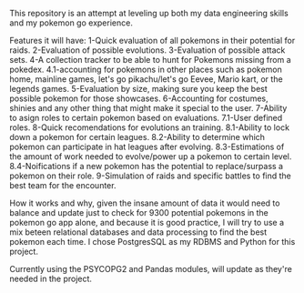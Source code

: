 This repository is an attempt at leveling up both my data engineering skills and my pokemon go experience.

Features it will have:
  1-Quick evaluation of all pokemons in their potential for raids.
  2-Evaluation of possible evolutions.
  3-Evaluation of possible attack sets.
  4-A collection tracker to be able to hunt for Pokemons missing from a pokedex.
    4.1-accounting for pokemons in other places such as pokemon home, mainline games, let's go pikachu/let's go Eevee, Mario kart, or the legends games.
  5-Evaluation by size, making sure you keep the best possible pokemon for those showcases.
  6-Accounting for costumes, shinies and any other thing that might make it special to the user.
  7-Ability to asign roles to certain pokemon based on evaluations.
    7.1-User defined roles.
  8-Quick recomendations for evolutions an training.
    8.1-Ability to lock down a pokemon for certain leagues.
    8.2-Ability to determine which pokemon can participate in hat leagues after evolving.
    8.3-Estimations of the amount of work needed to evolve/power up a pokemon to certain level.
    8.4-Noifications if a new pokemon has the potential to replace/surpass a pokemon on their role.
  9-Simulation of raids and specific battles to find the best team for the encounter.

How it works and why, given the insane amount of data it would need to balance and update just to check for 9300 potential pokemons in the pokemon go app alone, and because it is good practice, I will try to use a mix beteen relational databases and data processing to find the best pokemon each time. I chose PostgresSQL as my RDBMS and Python for this project.

Currently using the PSYCOPG2 and Pandas modules, will update as they're needed in the project. 
